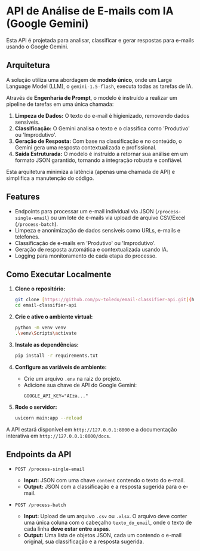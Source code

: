 # API de Análise de E-mails com IA (Google Gemini)

Esta API é projetada para analisar, classificar e gerar respostas para e-mails usando o Google Gemini.

## Arquitetura

A solução utiliza uma abordagem de **modelo único**, onde um Large Language Model (LLM), o `gemini-1.5-flash`, executa todas as tarefas de IA.

Através de **Engenharia de Prompt**, o modelo é instruído a realizar um pipeline de tarefas em uma única chamada:
1.  **Limpeza de Dados:** O texto do e-mail é higienizado, removendo dados sensíveis.
2.  **Classificação:** O Gemini analisa o texto e o classifica como 'Produtivo' ou 'Improdutivo'.
3.  **Geração de Resposta:** Com base na classificação e no conteúdo, o Gemini gera uma resposta contextualizada e profissional.
4.  **Saída Estruturada:** O modelo é instruído a retornar sua análise em um formato JSON garantido, tornando a integração robusta e confiável.

Esta arquitetura minimiza a latência (apenas uma chamada de API) e simplifica a manutenção do código.

## Features

-   Endpoints para processar um e-mail individual via JSON (`/process-single-email`) ou um lote de e-mails via upload de arquivo CSV/Excel (`/process-batch`).
-   Limpeza e anonimização de dados sensíveis como URLs, e-mails e telefones.
-   Classificação de e-mails em 'Produtivo' ou 'Improdutivo'.
-   Geração de resposta automática e contextualizada usando IA.
-   Logging para monitoramento de cada etapa do processo.

## Como Executar Localmente

1.  **Clone o repositório:**
    ```bash
    git clone [https://github.com/pv-toledo/email-classifier-api.git](https://github.com/pv-toledo/email-classifier-api.git)
    cd email-classifier-api
    ```

2.  **Crie e ative o ambiente virtual:**
    ```bash
    python -m venv venv
    .\venv\Scripts\activate
    ```

3.  **Instale as dependências:**
    ```bash
    pip install -r requirements.txt
    ```

4.  **Configure as variáveis de ambiente:**
    -   Crie um arquivo `.env` na raiz do projeto.
    -   Adicione sua chave de API do Google Gemini:
        ```
        GOOGLE_API_KEY="AIza..."
        ```

5.  **Rode o servidor:**
    ```bash
    uvicorn main:app --reload
    ```

A API estará disponível em `http://127.0.0.1:8000` e a documentação interativa em `http://127.0.0.1:8000/docs`.

## Endpoints da API

* `POST /process-single-email`
    * **Input:** JSON com uma chave `content` contendo o texto do e-mail.
    * **Output:** JSON com a classificação e a resposta sugerida para o e-mail.

* `POST /process-batch`
    * **Input:** Upload de um arquivo `.csv` ou `.xlsx`. O arquivo deve conter uma única coluna com o cabeçalho `texto_do_email`, onde o texto de cada linha **deve estar entre aspas**.
    * **Output:** Uma lista de objetos JSON, cada um contendo o e-mail original, sua classificação e a resposta sugerida.